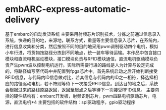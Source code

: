 # embARC-express-automatic-delivery
基于embarc的自动发货系统
主要采用射频芯片识别技术，分拣之前通过信息录入系统，快递的目的地，来源地，联系方式，重量等主要信息录入芯片，在系统内，进行信息收集和分类，然后按照不同的目的地采用pwm调制驱动四个电机，模拟小车行进，将货物按路径分拣到不同地点，统一装车等待运输。本作品中包含接口模块和直流电机驱动模块，接口模块负责与RFID模块通信，直流电机驱动模块负责产生pwm波以控制电机运行。实际所需要行进的路线是人为计算与设定完成的，将路径编写至代码中并配置到fpga芯片中。首先系统启动之后开始判断接受RFID信息，与代码内ID信息做对比，若其信息与代码内的ID之一相符，择选择相应的路径驱动电机，若不符则等待下一次接受RFID信息。到达目的地之后，系统会根据过来的路线原路返回，返回至起点之后等待下一次接受RFID信息。
主要包括的硬件结构有：embarc开发板，射频识别芯片，pwm四路电机驱动芯片，电源，直流电机*4
主要包括的软件结构：spi驱动程序，gpio驱动程序

